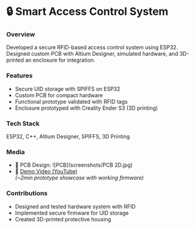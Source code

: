 # 🔒 Smart Access Control System

### Overview
Developed a secure RFID-based access control system using ESP32.  
Designed custom PCB with Altium Designer, simulated hardware, and 3D-printed an enclosure for integration.

### Features
- Secure UID storage with SPIFFS on ESP32
- Custom PCB for compact hardware
- Functional prototype validated with RFID tags
- Enclosure prototyped with Creality Ender S3 (3D printing)

### Tech Stack
ESP32, C++, Altium Designer, SPIFFS, 3D Printing

### Media
- 📸 PCB Design: ![PCB](screenshots/PCB 2D.jpg)
- 🎥 [Demo Video (YouTube)](https://youtu.be/xxxx)  
  *(~2min prototype showcase with working firmware)*

### Contributions
- Designed and tested hardware system with RFID
- Implemented secure firmware for UID storage
- Created 3D-printed protective housing



